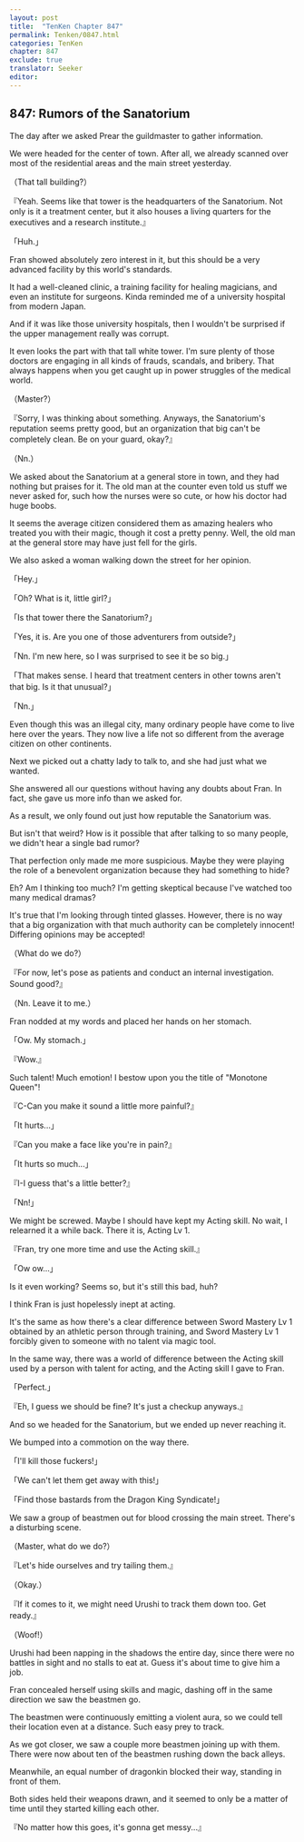 ```yaml
---
layout: post
title:  "TenKen Chapter 847"
permalink: Tenken/0847.html
categories: TenKen
chapter: 847
exclude: true
translator: Seeker
editor: 
---
```

<h2>847: Rumors of the Sanatorium</h2>

The day after we asked Prear the guildmaster to gather information.

We were headed for the center of town. After all, we already scanned over most of the residential areas and the main street yesterday.

（That tall building?）

『Yeah. Seems like that tower is the headquarters of the Sanatorium. Not only is it a treatment center, but it also houses a living quarters for the executives and a research institute.』

「Huh.」

Fran showed absolutely zero interest in it, but this should be a very advanced facility by this world's standards.

It had a well-cleaned clinic, a training facility for healing magicians, and even an institute for surgeons. Kinda reminded me of a university hospital from modern Japan.

And if it was like those university hospitals, then I wouldn't be surprised if the upper management really was corrupt.

It even looks the part with that tall white tower. I'm sure plenty of those doctors are engaging in all kinds of frauds, scandals, and bribery. That always happens when you get caught up in power struggles of the medical world.

（Master?）

『Sorry, I was thinking about something. Anyways, the Sanatorium's reputation seems pretty good, but an organization that big can't be completely clean. Be on your guard, okay?』

（Nn.）

We asked about the Sanatorium at a general store in town, and they had nothing but praises for it. The old man at the counter even told us stuff we never asked for, such how the nurses were so cute, or how his doctor had huge boobs.

It seems the average citizen considered them as amazing healers who treated you with their magic, though it cost a pretty penny. Well, the old man at the general store may have just fell for the girls.

We also asked a woman walking down the street for her opinion.

「Hey.」

「Oh? What is it, little girl?」

「Is that tower there the Sanatorium?」

「Yes, it is. Are you one of those adventurers from outside?」

「Nn. I'm new here, so I was surprised to see it be so big.」

「That makes sense. I heard that treatment centers in other towns aren't that big. Is it that unusual?」

「Nn.」

Even though this was an illegal city, many ordinary people have come to live here over the years. They now live a life not so different from the average citizen on other continents.

Next we picked out a chatty lady to talk to, and she had just what we wanted.

She answered all our questions without having any doubts about Fran. In fact, she gave us more info than we asked for.

As a result, we only found out just how reputable the Sanatorium was.

But isn't that weird? How is it possible that after talking to so many people, we didn't hear a single bad rumor?

That perfection only made me more suspicious. Maybe they were playing the role of a benevolent organization because they had something to hide?

Eh? Am I thinking too much? I'm getting skeptical because I've watched too many medical dramas?

It's true that I'm looking through tinted glasses. However, there is no way that a big organization with that much authority can be completely innocent! Differing opinions may be accepted!

（What do we do?）

『For now, let's pose as patients and conduct an internal investigation. Sound good?』

（Nn. Leave it to me.）

Fran nodded at my words and placed her hands on her stomach.

「Ow. My stomach.」

『Wow.』

Such talent! Much emotion! I bestow upon you the title of "Monotone Queen"!

『C-Can you make it sound a little more painful?』

「It hurts...」

『Can you make a face like you're in pain?』

「It hurts so much...」

『I-I guess that's a little better?』

「Nn!」

We might be screwed. Maybe I should have kept my Acting skill. No wait, I relearned it a while back. There it is, Acting Lv 1.

『Fran, try one more time and use the Acting skill.』

「Ow ow...」

Is it even working? Seems so, but it's still this bad, huh?

I think Fran is just hopelessly inept at acting.

It's the same as how there's a clear difference between Sword Mastery Lv 1 obtained by an athletic person through training, and Sword Mastery Lv 1 forcibly given to someone with no talent via magic tool.

In the same way, there was a world of difference between the Acting skill used by a person with talent for acting, and the Acting skill I gave to Fran.

「Perfect.」

『Eh, I guess we should be fine? It's just a checkup anyways.』

And so we headed for the Sanatorium, but we ended up never reaching it.

We bumped into a commotion on the way there.

「I'll kill those fuckers!」

「We can't let them get away with this!」

「Find those bastards from the Dragon King Syndicate!」

We saw a group of beastmen out for blood crossing the main street. There's a disturbing scene.

（Master, what do we do?）

『Let's hide ourselves and try tailing them.』

（Okay.）

『If it comes to it, we might need Urushi to track them down too. Get ready.』

（Woof!）

Urushi had been napping in the shadows the entire day, since there were no battles in sight and no stalls to eat at. Guess it's about time to give him a job.

Fran concealed herself using skills and magic, dashing off in the same direction we saw the beastmen go.

The beastmen were continuously emitting a violent aura, so we could tell their location even at a distance. Such easy prey to track.

As we got closer, we saw a couple more beastmen joining up with them. There were now about ten of the beastmen rushing down the back alleys.

Meanwhile, an equal number of dragonkin blocked their way, standing in front of them.

Both sides held their weapons drawn, and it seemed to only be a matter of time until they started killing each other.

『No matter how this goes, it's gonna get messy...』



